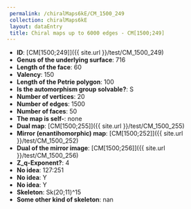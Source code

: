 ```yaml
--- 
 permalink: /chiralMaps6kE/CM_1500_249 
 collection: chiralMaps6kE
 layout: dataEntry
 title: Chiral maps up to 6000 edges - CM[1500;249]
---
```


- **ID**: [CM[1500;249]]({{ site.url }}/test/CM_1500_249)
- **Genus of the underlying surface**: 716
- **Length of the face**: 60
- **Valency**: 150
- **Length of the Petrie polygon**: 100
- **Is the automorphism group solvable?**: S
- **Number of vertices**: 20
- **Number of edges**: 1500
- **Number of faces**: 50
- **The map is self-**: none
- **Dual map**: [CM[1500;255]]({{ site.url }}/test/CM_1500_255)
- **Mirror (enantihomorphic) map**: [CM[1500;252]]({{ site.url }}/test/CM_1500_252)
- **Dual of the mirror image**: [CM[1500;256]]({{ site.url }}/test/CM_1500_256)
- **Z_q-Exponent?**: 4
- **No idea**:  127:251
- **No idea**: Y
- **No idea**: Y
- **Skeleton**: Sk(20;11)^15
- **Some other kind of skeleton**: nan
